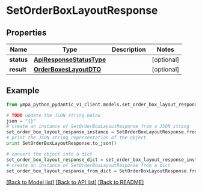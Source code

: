 # SetOrderBoxLayoutResponse


## Properties
Name | Type | Description | Notes
------------ | ------------- | ------------- | -------------
**status** | [**ApiResponseStatusType**](ApiResponseStatusType.md) |  | [optional] 
**result** | [**OrderBoxesLayoutDTO**](OrderBoxesLayoutDTO.md) |  | [optional] 

## Example

```python
from ympa_python_pydantic_v1_client.models.set_order_box_layout_response import SetOrderBoxLayoutResponse

# TODO update the JSON string below
json = "{}"
# create an instance of SetOrderBoxLayoutResponse from a JSON string
set_order_box_layout_response_instance = SetOrderBoxLayoutResponse.from_json(json)
# print the JSON string representation of the object
print SetOrderBoxLayoutResponse.to_json()

# convert the object into a dict
set_order_box_layout_response_dict = set_order_box_layout_response_instance.to_dict()
# create an instance of SetOrderBoxLayoutResponse from a dict
set_order_box_layout_response_from_dict = SetOrderBoxLayoutResponse.from_dict(set_order_box_layout_response_dict)
```
[[Back to Model list]](../README.md#documentation-for-models) [[Back to API list]](../README.md#documentation-for-api-endpoints) [[Back to README]](../README.md)


